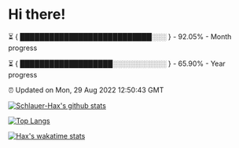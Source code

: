 # Hi there!

⏳ { ███████████████████████████░░░ } - 92.05% - Month progress

⏳ { ███████████████████░░░░░░░░░░░ } - 65.90% - Year progress

⏰ Updated on Mon, 29 Aug 2022 12:50:43 GMT


[![Schlauer-Hax's github stats](https://github-readme-stats.vercel.app/api?username=Schlauer-Hax&show_icons=true&theme=dark&count_private=true)](https://github.com/Schlauer-Hax)


[![Top Langs](https://github-readme-stats.vercel.app/api/top-langs/?username=Schlauer-Hax&layout=compact&theme=dark)](https://github.com/Schlauer-Hax?tab=repositories)


[![Hax's wakatime stats](https://github-readme-stats.vercel.app/api/wakatime?username=Hax&theme=dark)](https://wakatime.com/@Hax)

